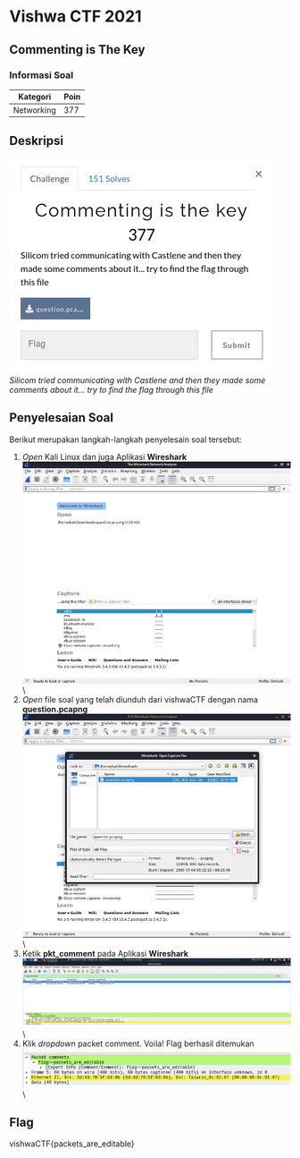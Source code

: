 # Vishwa CTF 2021
## Commenting is The Key
### Informasi Soal

| Kategori | Poin |
|----------|------|
| Networking | 377 |

## Deskripsi

![image](https://raw.githubusercontent.com/Herwindams24/writeup/main/vishwaCTF/Networking/Commenting%20is%20The%20Key/Screenshot/Soal.png?token=AN2LJXKX6Q6Z4DDEJ4R3ZQDAKCW36)\
*Silicom tried communicating with Castlene and then they made some comments about it... try to find the flag through this file*

## Penyelesaian Soal

Berikut merupakan langkah-langkah penyelesain soal tersebut:

1. *Open* Kali Linux dan juga Aplikasi **Wireshark**
   ![image](https://raw.githubusercontent.com/Herwindams24/writeup/main/vishwaCTF/Networking/Commenting%20is%20The%20Key/Screenshot/wireshark.png?token=AN2LJXNQARZTUGGN36C3GZDAKCWG6)\
2. *Open* file soal yang telah diunduh dari vishwaCTF dengan nama **question.pcapng**
   ![image](https://raw.githubusercontent.com/Herwindams24/writeup/main/vishwaCTF/Networking/Commenting%20is%20The%20Key/Screenshot/openFile.png?token=AN2LJXPTWICXYO7UHMUEWHTAKCWE4)\
3. Ketik **pkt_comment** pada Aplikasi **Wireshark**
   ![image](https://raw.githubusercontent.com/Herwindams24/writeup/main/vishwaCTF/Networking/Commenting%20is%20The%20Key/Screenshot/ketik_pkt_comment.png?token=AN2LJXL5DRMHYTQ2MTMXWQLAKCW7U)\
4. Klik *dropdown* packet comment. Voila! Flag berhasil ditemukan
   ![image](https://github.com/Herwindams24/writeup/blob/main/vishwaCTF/Networking/Commenting%20is%20The%20Key/Screenshot/flag.png)\

## Flag

vishwaCTF{packets_are_editable}

